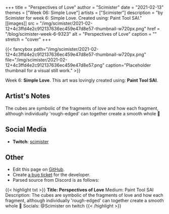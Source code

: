 +++
title =       "Perspectives of Love"
author =      "Scimister"
date =        "2021-02-13"
themes =      ["Week 06: Simple Love"]
artists =     ["Scimister"]
description = "by Scimister for week 6: Simple Love. Created using: Paint Tool SAI."
[[images]]
      src = "/img/scimister/2021-02-12+4c3ffd4e2c912137636ec459e47d8e57-thumbnail-w720px.png"
      href = "/blog/scimister-week-6-9323"
      alt = "Perspectives of Love"
      caption = ""
      stretch = "cover"
+++

{{< fancybox path="/img/scimister/2021-02-12+4c3ffd4e2c912137636ec459e47d8e57-thumbnail-w720px.png" file="/img/scimister/2021-02-12+4c3ffd4e2c912137636ec459e47d8e57.png" caption="Placeholder thumbnail for a visual still work." >}}


Week 6: **Simple Love**. This art was lovingly created using: **Paint Tool SAI**.

## Artist's Notes

The cubes are symbolic of the fragments of love and how each fragment, although individually 'rough-edged' can together create a smooth whole 🙂

## Social Media

- **Twitch**: <a href='https://twitch.tv/scimister' target='_blank'>scimister</a>

## Other

- Edit this page on [GitHub](https://github.com/teaminkling/web-refresh/edit/main/content/blog/scimister-week-6-9323.md).
- Create [a bug ticket](https://github.com/teaminkling/web-refresh/issues/new?assignees=&labels=bug&template=problem-report.md&title=) for the developer.
- Parsed source from Discord is as follows:

{{< highlight txt >}}
**Title: Perspectives of Love**
Medium: Paint Tool SAI
Description: The cubes are symbolic of the fragments of love and how each fragment, although individually 'rough-edged' can together create a smooth whole 🙂 
Socials: @Scimister on twitch
{{< /highlight >}}